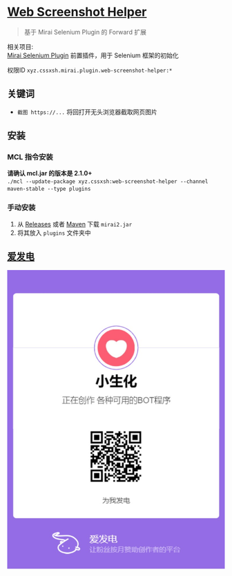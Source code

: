 # [Web Screenshot Helper](https://github.com/cssxsh/web-screenshot-helper)

> 基于 Mirai Selenium Plugin 的 Forward 扩展

相关项目:  
[Mirai Selenium Plugin](https://github.com/cssxsh/mirai-selenium-plugin) 前置插件，用于 Selenium 框架的初始化

权限ID `xyz.cssxsh.mirai.plugin.web-screenshot-helper:*`

## 关键词

*   `截图 https://...` 将回打开无头浏览器截取网页图片

## 安装

### MCL 指令安装

**请确认 mcl.jar 的版本是 2.1.0+**  
`./mcl --update-package xyz.cssxsh:web-screenshot-helper --channel maven-stable --type plugins`

### 手动安装

1. 从 [Releases](https://github.com/cssxsh/web-screenshot-helper/releases) 或者 [Maven](https://repo1.maven.org/maven2/xyz/cssxsh/web-screenshot-helper/) 下载 `mirai2.jar`
2. 将其放入 `plugins` 文件夹中

## [爱发电](https://afdian.net/@cssxsh)

![afdian](.github/afdian.jpg)